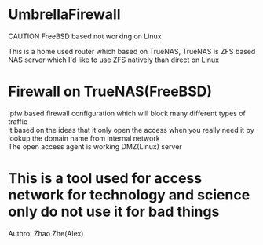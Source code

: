 # UmbrellaFirewall

CAUTION FreeBSD based not working on Linux   

This is a home used router which based on TrueNAS, TrueNAS is ZFS based NAS server which I'd like to use ZFS natively than direct on Linux    

# Firewall on TrueNAS(FreeBSD)   

ipfw based firewall configuration which will block many different types of traffic    
it based on the ideas that it only open the access when you really need it by lookup the domain name from internal network   
The open access agent is working DMZ(Linux) server


# This is a tool used for access network for technology and science only do not use it for bad things    


Authro: Zhao Zhe(Alex)
